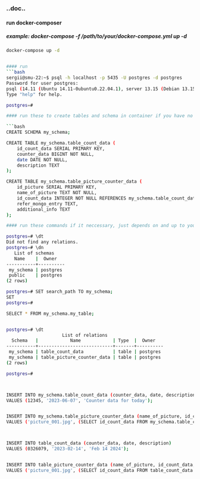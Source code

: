 
### ..doc..

#### run docker-composer
##### example: docker-compose -f /path/to/your/docker-compose.yml up -d 
```bash
docker-compose up -d


#### run 
```bash
sergii@smu-22:~$ psql -h localhost -p 5435 -U postgres -d postgres
Password for user postgres: 
psql (14.11 (Ubuntu 14.11-0ubuntu0.22.04.1), server 13.15 (Debian 13.15-1.pgdg120+1))
Type "help" for help.

postgres=# 

#### run these to create tables and schema in container if you have no any backup etc, otherwise skip it

```bash
CREATE SCHEMA my_schema;

CREATE TABLE my_schema.table_count_data (
    id_count_data SERIAL PRIMARY KEY,
    counter_data BIGINT NOT NULL,
    date DATE NOT NULL,
    description TEXT
);

CREATE TABLE my_schema.table_picture_counter_data (
    id_picture SERIAL PRIMARY KEY,
    name_of_picture TEXT NOT NULL,
    id_count_data INTEGER NOT NULL REFERENCES my_schema.table_count_data(id_count_data),
    refer_mongo_entry TEXT,
    additional_info TEXT
);

#### run these commands if it neccessary, just depends on and up to you 

postgres=# \dt
Did not find any relations.
postgres=# \dn
   List of schemas
   Name    |  Owner   
-----------+----------
 my_schema | postgres
 public    | postgres
(2 rows)

postgres=# SET search_path TO my_schema;
SET
postgres=# 

SELECT * FROM my_schema.my_table;


postgres=# \dt
                     List of relations
  Schema   |            Name            | Type  |  Owner   
-----------+----------------------------+-------+----------
 my_schema | table_count_data           | table | postgres
 my_schema | table_picture_counter_data | table | postgres
(2 rows)

postgres=# 



INSERT INTO my_schema.table_count_data (counter_data, date, description)
VALUES (12345, '2023-06-07', 'Counter data for today');


INSERT INTO my_schema.table_picture_counter_data (name_of_picture, id_count_data, refer_mongo_entry, additional_info)
VALUES ('picture_001.jpg', (SELECT id_count_data FROM my_schema.table_count_data WHERE date = '2023-06-07'), 'mongo_entry_123', 'Additional information about the picture');



INSERT INTO table_count_data (counter_data, date, description)
VALUES (0326079, '2023-02-14', 'Feb 14 2024');


INSERT INTO table_picture_counter_data (name_of_picture, id_count_data, refer_mongo_entry, additional_info)
VALUES ('picture_001.jpg', (SELECT id_count_data FROM table_count_data WHERE date = '2023-02-14'), 'mongo_entry_123', 'The fist picture with data lectro counter');




